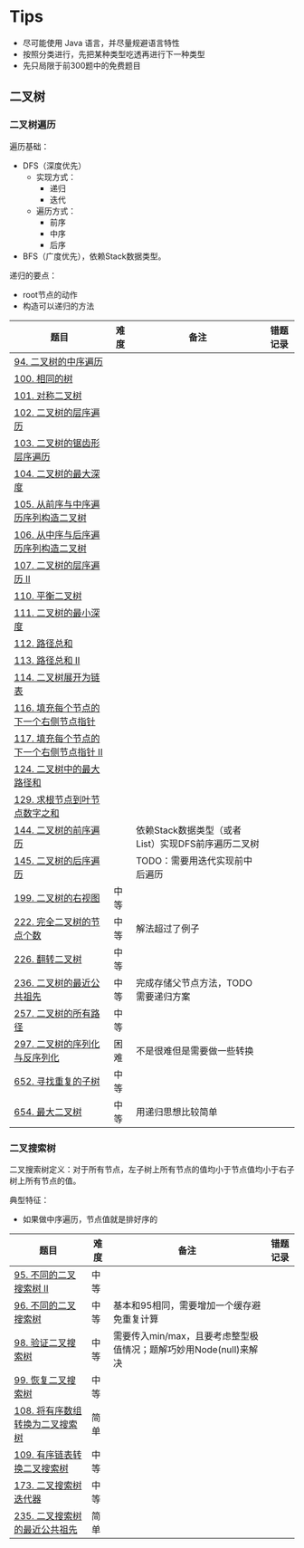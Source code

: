 # Tips

- 尽可能使用 Java 语言，并尽量规避语言特性
- 按照分类进行，先把某种类型吃透再进行下一种类型
- 先只局限于前300题中的免费题目

## 二叉树

### 二叉树遍历

遍历基础：

- DFS（深度优先）
    - 实现方式：
        - 递归
        - 迭代
    - 遍历方式：
        - 前序
        - 中序
        - 后序
- BFS（广度优先），依赖Stack数据类型。

递归的要点：

- root节点的动作
- 构造可以递归的方法

| 题目 | 难度 | 备注 | 错题记录 |
| --- | --- | --- | --- |
| [94. 二叉树的中序遍历](https://leetcode-cn.com/problems/binary-tree-inorder-traversal/) | | |
| [100. 相同的树](https://leetcode-cn.com/problems/same-tree/) | | |
| [101. 对称二叉树](https://leetcode-cn.com/problems/symmetric-tree/) | | |
| [102. 二叉树的层序遍历](https://leetcode-cn.com/problems/binary-tree-level-order-traversal/) | | |
| [103. 二叉树的锯齿形层序遍历](https://leetcode-cn.com/problems/binary-tree-zigzag-level-order-traversal/) | | |
| [104. 二叉树的最大深度](https://leetcode-cn.com/problems/maximum-depth-of-binary-tree/) | | |
| [105. 从前序与中序遍历序列构造二叉树](https://leetcode-cn.com/problems/construct-binary-tree-from-preorder-and-inorder-traversal/) | | |
| [106. 从中序与后序遍历序列构造二叉树](https://leetcode-cn.com/problems/construct-binary-tree-from-inorder-and-postorder-traversal/) | | |
| [107. 二叉树的层序遍历 II](https://leetcode-cn.com/problems/binary-tree-level-order-traversal-ii/) | | |
| [110. 平衡二叉树](https://leetcode-cn.com/problems/balanced-binary-tree/) | | |
| [111. 二叉树的最小深度](https://leetcode-cn.com/problems/minimum-depth-of-binary-tree/) | | |
| [112. 路径总和](https://leetcode-cn.com/problems/path-sum/) | | |
| [113. 路径总和 II](https://leetcode-cn.com/problems/path-sum-ii/) | | |
| [114. 二叉树展开为链表](https://leetcode-cn.com/problems/flatten-binary-tree-to-linked-list/) | | |
| [116. 填充每个节点的下一个右侧节点指针](https://leetcode-cn.com/problems/populating-next-right-pointers-in-each-node/) | | |
| [117. 填充每个节点的下一个右侧节点指针 II](https://leetcode-cn.com/problems/populating-next-right-pointers-in-each-node-ii/) | | |
| [124. 二叉树中的最大路径和](https://leetcode-cn.com/problems/binary-tree-maximum-path-sum/) | | |
| [129. 求根节点到叶节点数字之和](https://leetcode-cn.com/problems/sum-root-to-leaf-numbers/) | | |
| [144. 二叉树的前序遍历](https://leetcode-cn.com/problems/binary-tree-preorder-traversal/) | | 依赖Stack数据类型（或者List）实现DFS前序遍历二叉树 |
| [145. 二叉树的后序遍历](https://leetcode-cn.com/problems/binary-tree-postorder-traversal/) | | TODO：需要用迭代实现前中后遍历 |
| [199. 二叉树的右视图](https://leetcode-cn.com/problems/binary-tree-right-side-view/) | 中等 | |
| [222. 完全二叉树的节点个数](https://leetcode-cn.com/problems/count-complete-tree-nodes/) | 中等 | 解法超过了例子 | |
| [226. 翻转二叉树](https://leetcode-cn.com/problems/invert-binary-tree/) | 中等 | | |  |
| [236. 二叉树的最近公共祖先](https://leetcode-cn.com/problems/lowest-common-ancestor-of-a-binary-tree/) | 中等 | 完成存储父节点方法，TODO 需要递归方案 | |
| [257. 二叉树的所有路径](https://leetcode-cn.com/problems/binary-tree-paths/) | 中等 | | |
| [297. 二叉树的序列化与反序列化](https://leetcode-cn.com/problems/serialize-and-deserialize-binary-tree/) | 困难 | 不是很难但是需要做一些转换 | |
| [652. 寻找重复的子树](https://leetcode-cn.com/problems/find-duplicate-subtrees/) | 中等 | | |
| [654. 最大二叉树](https://leetcode-cn.com/problems/maximum-binary-tree/) | 中等 | 用递归思想比较简单 | | |

### 二叉搜索树

二叉搜索树定义：对于所有节点，左子树上所有节点的值均小于节点值均小于右子树上所有节点的值。

典型特征：

- 如果做中序遍历，节点值就是排好序的

| 题目 | 难度 | 备注 | 错题记录 |
| --- | --- | --- | --- |
| [95. 不同的二叉搜索树 II](https://leetcode-cn.com/problems/unique-binary-search-trees-ii/) | 中等 | | |
| [96. 不同的二叉搜索树](https://leetcode-cn.com/problems/unique-binary-search-trees/) | 中等 | 基本和95相同，需要增加一个缓存避免重复计算 | |
| [98. 验证二叉搜索树](https://leetcode-cn.com/problems/validate-binary-search-tree/) | 中等 | 需要传入min/max，且要考虑整型极值情况；题解巧妙用Node(null)来解决 | |
| [99. 恢复二叉搜索树](https://leetcode-cn.com/problems/recover-binary-search-tree/) | 中等 |
| [108. 将有序数组转换为二叉搜索树](https://leetcode-cn.com/problems/convert-sorted-array-to-binary-search-tree/) | 简单 | |
| [109. 有序链表转换二叉搜索树](https://leetcode-cn.com/problems/convert-sorted-list-to-binary-search-tree/) | 中等 | | |
| [173. 二叉搜索树迭代器](https://leetcode-cn.com/problems/binary-search-tree-iterator/) | 中等 | | |
| [235. 二叉搜索树的最近公共祖先](https://leetcode-cn.com/problems/lowest-common-ancestor-of-a-binary-search-tree/) | 简单 | | |
